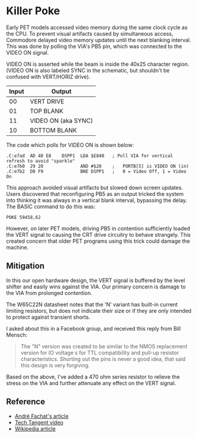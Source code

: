 # Killer Poke

Early PET models accessed video memory during the same clock cycle as the CPU.  To prevent visual artifacts caused by simultaneous access, Commodore delayed video memory updates until the next blanking interval.  This was done by polling the VIA's PB5 pin, which was connected to the VIDEO ON signal.

VIDEO ON is asserted while the beam is inside the 40x25 character region.  (VIDEO ON is also labeled SYNC in the schematic, but shouldn't be confused with VERT/HORIZ drive).

Input | Output
------|-----------
  00  | VERT DRIVE
  01  | TOP BLANK
  11  | VIDEO ON (aka SYNC)
  10  | BOTTOM BLANK

The code which polls for VIDEO ON is shown below:

```text
.C:e7ad  AD 40 E8    DSPP1  LDA $E840   ; Poll VIA for vertical refresh to avoid "sparkle"
.C:e7b0  29 20              AND #$20    ;   PORTB[5] is VIDEO ON (in)
.C:e7b2  D0 F9              BNE DSPP1   ;   0 = Video Off, 1 = Video On
```

This approach avoided visual artifacts but slowed down screen updates. Users discovered that reconfiguring PB5 as an output tricked the system into thinking it was always in a vertical blank interval, bypassing the delay.  The BASIC command to do this was:

```basic
POKE 59458,62
```

However, on later PET models, driving PB5 in contention sufficiently loaded the VERT signal to causing the CRT drive circuitry to behave strangely.  This created concern that older PET programs using this trick could damage the machine.

## Mitigation

In this our open hardware design, the VERT signal is buffered by the level shifter and easily wins against the VIA.  Our primary concern is damage to the VIA from prolonged contention.

The W65C22N datasheet notes that the 'N' variant has built-in current limiting resistors, but does not indicate their size or if they are only intended to protect against transient shorts.

I asked about this in a Facebook group, and received this reply from Bill Mensch:

> The "N" version was created to be similar to the NMOS replacement version for IO voltage s for TTL compatibility and pull-up resistor characteristics. Shorting out the pins is never a good idea, that said this design is very forgiving.

Based on the above, I've added a 470 ohm series resistor to relieve the stress on the VIA and further attenuate any effect on the VERT signal.

## Reference

* [André Fachat's article](http://www.6502.org/users/andre/petindex/poke/index.html)
* [Tech Tangent video](https://www.youtube.com/watch?v=7bMJ0NIuWU0)
* [Wikipedia article](https://en.wikipedia.org/wiki/Killer_poke#Commodore_PET)
